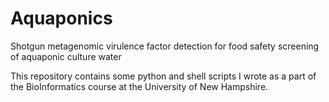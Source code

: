 # Aquaponics
Shotgun metagenomic virulence factor detection for food safety screening of aquaponic culture water

This repository contains some python and shell scripts I wrote as a part of the BioInformatics course at the University of New Hampshire.

